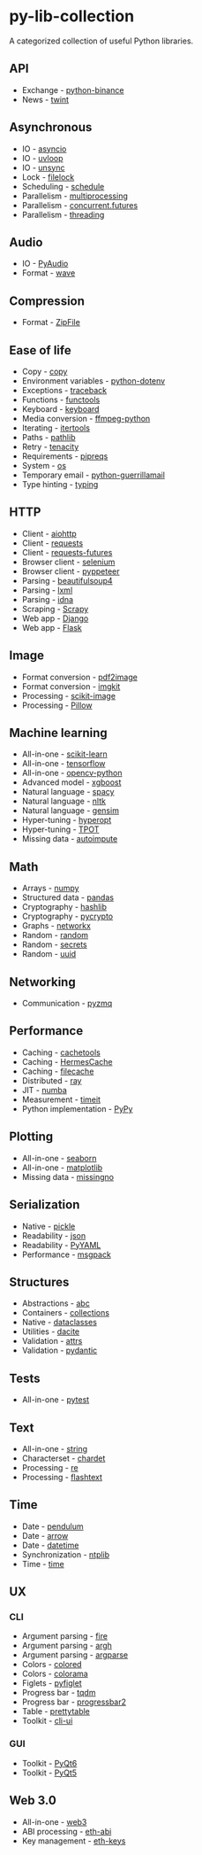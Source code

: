 # py-lib-collection

A categorized collection of useful Python libraries.

## API

* Exchange - [python-binance](https://pypi.org/project/python-binance/)
* News - [twint](https://pypi.org/project/twint/)

## Asynchronous

* IO - [asyncio](https://docs.python.org/3/library/asyncio.html)
* IO - [uvloop](https://pypi.org/project/uvloop/)
* IO - [unsync](https://pypi.org/project/unsync/)
* Lock - [filelock](https://pypi.org/project/filelock/)
* Scheduling - [schedule](https://pypi.org/project/schedule/)
* Parallelism - [multiprocessing](https://docs.python.org/3/library/multiprocessing.html)
* Parallelism - [concurrent.futures](https://docs.python.org/3/library/concurrent.futures.html)
* Parallelism - [threading](https://docs.python.org/3/library/threading.html)

## Audio

* IO - [PyAudio](https://pypi.org/project/PyAudio/)
* Format - [wave](https://docs.python.org/3/library/wave.html)

## Compression

* Format - [ZipFile](https://docs.python.org/3/library/zipfile.html)

## Ease of life

* Copy - [copy](https://docs.python.org/3/library/copy.html)
* Environment variables - [python-dotenv](https://pypi.org/project/python-dotenv/)
* Exceptions - [traceback](https://docs.python.org/3/library/traceback.html)
* Functions - [functools](https://docs.python.org/3/library/functools.html)
* Keyboard - [keyboard](https://pypi.org/project/keyboard/)
* Media conversion - [ffmpeg-python](https://pypi.org/project/ffmpeg-python/)
* Iterating - [itertools](https://docs.python.org/3/library/itertools.html)
* Paths - [pathlib](https://docs.python.org/3/library/pathlib.html)
* Retry - [tenacity](https://pypi.org/project/tenacity/)
* Requirements - [pipreqs](https://pypi.org/project/pipreqs/)
* System - [os](https://docs.python.org/3/library/os.html)
* Temporary email - [python-guerrillamail](https://pypi.org/project/python-guerrillamail/)
* Type hinting - [typing](https://docs.python.org/3/library/typing.html)

## HTTP

* Client - [aiohttp](https://pypi.org/project/aiohttp/)
* Client - [requests](https://pypi.org/project/requests/)
* Client - [requests-futures](https://pypi.org/project/requests-futures/)
* Browser client - [selenium](https://pypi.org/project/selenium/)
* Browser client - [pyppeteer](https://pypi.org/project/pyppeteer/)
* Parsing - [beautifulsoup4](https://pypi.org/project/beautifulsoup4/)
* Parsing - [lxml](https://pypi.org/project/lxml/)
* Parsing - [idna](https://pypi.org/project/idna/)
* Scraping - [Scrapy](https://pypi.org/project/Scrapy/)
* Web app - [Django](https://pypi.org/project/Django/)
* Web app - [Flask](https://pypi.org/project/Flask/)

## Image

* Format conversion - [pdf2image](https://pypi.org/project/pdf2image/)
* Format conversion - [imgkit](https://pypi.org/project/imgkit/)
* Processing - [scikit-image](https://pypi.org/project/scikit-image/)
* Processing - [Pillow](https://pypi.org/project/Pillow/)

## Machine learning

* All-in-one - [scikit-learn](https://pypi.org/project/scikit-learn/)
* All-in-one - [tensorflow](https://pypi.org/project/tensorflow/)
* All-in-one - [opencv-python](https://pypi.org/project/opencv-python/)
* Advanced model - [xgboost](https://pypi.org/project/xgboost/)
* Natural language - [spacy](https://pypi.org/project/spacy/)
* Natural language - [nltk](https://pypi.org/project/nltk/)
* Natural language - [gensim](https://pypi.org/project/gensim/)
* Hyper-tuning - [hyperopt](https://pypi.org/project/hyperopt/)
* Hyper-tuning - [TPOT](https://pypi.org/project/TPOT/)
* Missing data - [autoimpute](https://pypi.org/project/autoimpute/)

## Math

* Arrays - [numpy](https://pypi.org/project/numpy/)
* Structured data - [pandas](https://pypi.org/project/pandas/)
* Cryptography - [hashlib](https://docs.python.org/3/library/hashlib.html)
* Cryptography - [pycrypto](https://pypi.org/project/pycrypto/)
* Graphs - [networkx](https://pypi.org/project/networkx/)
* Random - [random](https://docs.python.org/3/library/random.html)
* Random - [secrets](https://docs.python.org/3/library/secrets.html)
* Random - [uuid](https://docs.python.org/3/library/uuid.html)

## Networking

* Communication - [pyzmq](https://pypi.org/project/pyzmq/)

## Performance

* Caching - [cachetools](https://pypi.org/project/cachetools/)
* Caching - [HermesCache](https://pypi.org/project/HermesCache/)
* Caching - [filecache](https://pypi.org/project/filecache/)
* Distributed - [ray](https://pypi.org/project/ray/)
* JIT - [numba](https://pypi.org/project/numba/)
* Measurement - [timeit](https://docs.python.org/3/library/timeit.html)
* Python implementation - [PyPy](https://www.pypy.org/)

## Plotting

* All-in-one - [seaborn](https://pypi.org/project/seaborn/)
* All-in-one - [matplotlib](https://pypi.org/project/matplotlib/)
* Missing data - [missingno](https://pypi.org/project/missingno/)

## Serialization

* Native - [pickle](https://docs.python.org/3/library/pickle.html)
* Readability - [json](https://docs.python.org/3/library/json.html)
* Readability - [PyYAML](https://pypi.org/project/PyYAML/)
* Performance - [msgpack](https://pypi.org/project/msgpack/)

## Structures

* Abstractions - [abc](https://docs.python.org/3/library/abc.html)
* Containers - [collections](https://docs.python.org/3/library/collections.htmla)
* Native - [dataclasses](https://docs.python.org/3/library/dataclasses.html)
* Utilities - [dacite](https://pypi.org/project/dacite/)
* Validation - [attrs](https://pypi.org/project/attrs/)
* Validation - [pydantic](https://pypi.org/project/pydantic/)

## Tests

* All-in-one - [pytest](https://pypi.org/project/pytest/)

## Text

* All-in-one - [string](https://docs.python.org/3/library/string.html)
* Characterset - [chardet](https://pypi.org/project/chardet/)
* Processing - [re](https://docs.python.org/3/library/re.html)
* Processing - [flashtext](https://pypi.org/project/flashtext/)

## Time

* Date - [pendulum](https://pypi.org/project/pendulum/)
* Date - [arrow](https://pypi.org/project/arrow/)
* Date - [datetime](https://docs.python.org/3/library/datetime.html)
* Synchronization - [ntplib](https://pypi.org/project/ntplib/)
* Time - [time](https://docs.python.org/3/library/time.html)

## UX

### CLI

* Argument parsing - [fire](https://pypi.org/project/fire/)
* Argument parsing - [argh](https://pypi.org/project/argh/)
* Argument parsing - [argparse](https://docs.python.org/3/library/argparse.html)
* Colors - [colored](https://pypi.org/project/colored/)
* Colors - [colorama](https://pypi.org/project/colorama/)
* Figlets - [pyfiglet](https://pypi.org/project/pyfiglet/)
* Progress bar - [tqdm](https://pypi.org/project/tqdm/)
* Progress bar - [progressbar2](https://pypi.org/project/progressbar2/)
* Table - [prettytable](https://pypi.org/project/prettytable/)
* Toolkit - [cli-ui](https://pypi.org/project/cli-ui/)

### GUI

* Toolkit - [PyQt6](https://pypi.org/project/PyQt6/)
* Toolkit - [PyQt5](https://pypi.org/project/PyQt5/)

## Web 3.0

* All-in-one - [web3](https://pypi.org/project/web3/)
* ABI processing - [eth-abi](https://pypi.org/project/eth-abi/)
* Key management - [eth-keys](https://pypi.org/project/eth-keys/)
